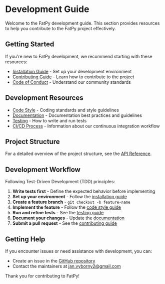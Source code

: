# Development Guide

Welcome to the FatPy development guide. This section provides resources to help you contribute to the FatPy project effectively.

## Getting Started

If you're new to FatPy development, we recommend starting with these resources:

- [Installation Guide](install.md) - Set up your development environment
- [Contributing Guide](contributing.md) - Learn how to contribute to the project
- [Code of Conduct](code_of_conduct.md) - Understand our community standards

## Development Resources

- [Code Style](code_style.md) - Coding standards and style guidelines
- [Documentation](documentation.md) - Documentation best practices and guidelines
- [Testing](testing.md) - How to write and run tests
- [CI/CD Process](ci_cd.md) - Information about our continuous integration workflow

## Project Structure

For a detailed overview of the project structure, see the [API Reference](../api/index.md).

## Development Workflow

Following Test-Driven Development (TDD) principles:

1. **Write tests first** - Define the expected behavior before implementing
2. **Set up your environment** - Follow the [installation guide](install.md)
3. **Create a feature branch** - `git checkout -b feature-name`
4. **Implement the feature** - Follow the [code style guide](code_style.md)
5. **Run and refine tests** - See the [testing guide](testing.md)
6. **Document your changes** - Update the [documentation](documentation.md)
7. **Submit a pull request** - See the [contributing guide](contributing.md)

## Getting Help

If you encounter issues or need assistance with development, you can:

- Create an issue in the [GitHub repository](https://github.com/vybornak2/fatpy/issues)
- Contact the maintainers at <jan.vyborny2@gmail.com>

Thank you for contributing to FatPy!
